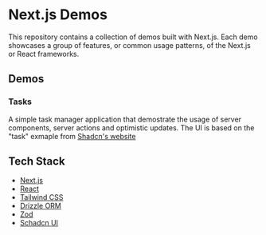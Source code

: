 # Next.js Demos

This repository contains a collection of demos built with Next.js. Each demo showcases a group of features, or common usage patterns, of the Next.js or React frameworks.

## Demos

### Tasks

A simple task manager application that demostrate the usage of server components, server actions and optimistic updates. The UI is based on the "task" exmaple from [Shadcn's website](https://ui.shadcn.com/examples/tasks)

## Tech Stack

- [Next.js](https://nextjs.org)
- [React](https://reactjs.org)
- [Tailwind CSS](https://tailwindcss.com)
- [Drizzle ORM](https://orm.drizzle.team)
- [Zod](https://zod.dev)
- [Schadcn UI](https://ui.shadcn.com)
